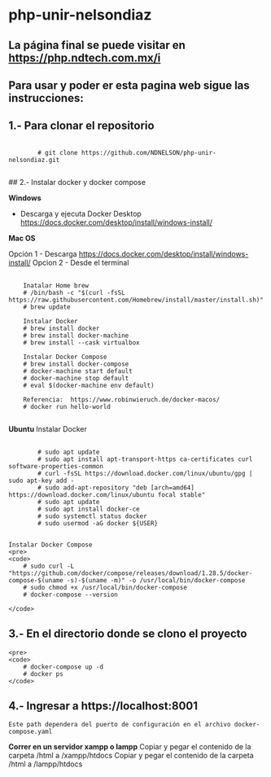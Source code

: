 # php-unir-nelsondiaz
## La página final se puede visitar en https://php.ndtech.com.mx/i
## Para usar y poder er esta pagina web sigue las instrucciones:

## 1.- Para clonar el repositorio
<pre>
    <code>
        # git clone https://github.com/NDNELSON/php-unir-nelsondiaz.git
    </code>
</pre>

## 2.- Instalar docker y docker compose
 
**Windows**
 - Descarga y ejecuta Docker Desktop https://docs.docker.com/desktop/install/windows-install/

 **Mac OS**
 
 Opción 1 - Descarga https://docs.docker.com/desktop/install/windows-install/
 Opcion 2 - Desde el terminal 
 <pre>
    <code>
    Inatalar Home brew
    # /bin/bash -c "$(curl -fsSL https://raw.githubusercontent.com/Homebrew/install/master/install.sh)"
    # brew update

    Instalar Docker
    # brew install docker
    # brew install docker-machine
    # brew install --cask virtualbox

    Instalar Docker Compose
    # brew install docker-compose 
    # docker-machine start default
    # docker-machine stop default
    # eval $(docker-machine env default)
    
    Referencia:  https://www.robinwieruch.de/docker-macos/
    # docker run hello-world
    </code>
</pre>

**Ubuntu**
    Instalar Docker
<pre>
    <code>
        # sudo apt update
        # sudo apt install apt-transport-https ca-certificates curl software-properties-common
        # curl -fsSL https://download.docker.com/linux/ubuntu/gpg | sudo apt-key add -
        # sudo add-apt-repository "deb [arch=amd64] https://download.docker.com/linux/ubuntu focal stable"
        # sudo apt update
        # sudo apt install docker-ce 
        # sudo systemctl status docker
        # sudo usermod -aG docker ${USER}
    </code>
</pre>

    Instalar Docker Compose
    <pre>
    <code>
        # sudo curl -L "https://github.com/docker/compose/releases/download/1.28.5/docker-compose-$(uname -s)-$(uname -m)" -o /usr/local/bin/docker-compose
        # sudo chmod +x /usr/local/bin/docker-compose
        # docker-compose --version
        
    </code>
</pre>

## 3.- En el directorio donde se clono el proyecto 
    <pre>
    <code>
        # docker-compose up -d
        # docker ps
    </code>
</pre>

## 4.- Ingresar a https://localhost:8001
    Este path dependera del puerto de configuración en el archivo docker-compose.yaml

**Correr en un servidor xampp o lampp**
    Copiar y pegar el contenido de la carpeta /html  a  /xampp/htdocs
    Copiar y pegar el contenido de la carpeta /html  a  /lampp/htdocs

